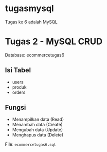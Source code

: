 # tugasmysql
Tugas ke 6 adalah MySQL
# Tugas 2 - MySQL CRUD
Database: ecommercetugas6

## Isi Tabel
- users
- produk
- orders

## Fungsi
- Menampilkan data (Read)
- Menambah data (Create)
- Mengubah data (Update)
- Menghapus data (Delete)

File: `ecommercetugas6.sql`

